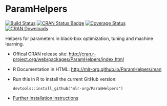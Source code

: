 # ParamHelpers

[![Build Status](https://travis-ci.org/mlr-org/ParamHelpers.svg?branch=master)](https://travis-ci.org/mlr-org/ParamHelpers)
[![CRAN Status Badge](http://www.r-pkg.org/badges/version/ParamHelpers)](http://cran.r-project.org/web/packages/ParamHelpers)
[![Coverage Status](https://coveralls.io/repos/mlr-org/ParamHelpers/badge.svg)](https://coveralls.io/r/mlr-org/ParamHelpers)
[![CRAN Downloads](http://cranlogs.r-pkg.org/badges/mlr)](http://cran.rstudio.com/web/packages/mlr/index.html)

Helpers for parameters in black-box optimization, tuning and machine learning.

* Offical CRAN release site:
  http://cran.r-project.org/web/packages/ParamHelpers/index.html

* R Documentation in HTML:
  http://mlr-org.github.io/ParamHelpers/man

* Run this in R to install the current GitHub version:
  ```splus
  devtools::install_github("mlr-org/ParamHelpers")
  ```

* [Further installation instructions](https://github.com/tudo-r/PackagesInfo/wiki/Installation-Information)

